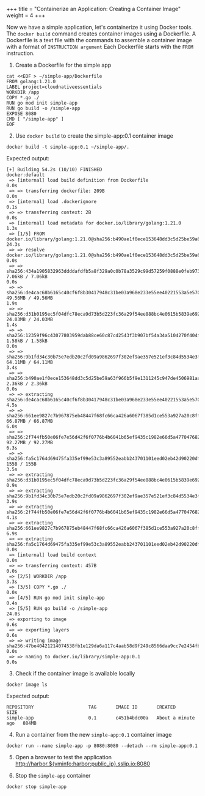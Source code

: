 +++
title = "Containerize an Application: Creating a Container Image"
weight = 4
+++

Now we have a simple application, let's containerize it using Docker tools.
The `docker build` command creates container images using a Dockerfile.
A Dockerfile is a text file with the commands to assemble a container image with a format of `INSTRUCTION argument`
Each Dockerfile starts with the `FROM` instruction.

1. Create a Dockerfile for the simple app

```ctr:harbor
cat <<EOF > ~/simple-app/Dockerfile
FROM golang:1.21.0
LABEL project=cloudnativeessentials
WORKDIR /app
COPY *.go ./
RUN go mod init simple-app
RUN go build -o /simple-app
EXPOSE 8080
CMD [ "/simple-app" ]
EOF
```

2. Use `docker build` to create the simple-app:0.1 container image

```ctr:harbor
docker build -t simple-app:0.1 ~/simple-app/.
```

Expected output:
```shell
[+] Building 54.2s (10/10) FINISHED                                                                                                      docker:default
 => [internal] load build definition from Dockerfile                                                                                               0.0s
 => => transferring dockerfile: 209B                                                                                                               0.0s
 => [internal] load .dockerignore                                                                                                                  0.1s
 => => transferring context: 2B                                                                                                                    0.0s
 => [internal] load metadata for docker.io/library/golang:1.21.0                                                                                   1.3s
 => [1/5] FROM docker.io/library/golang:1.21.0@sha256:b490ae1f0ece153648dd3c5d25be59a63f966b5f9e1311245c947de4506981aa                            24.3s
 => => resolve docker.io/library/golang:1.21.0@sha256:b490ae1f0ece153648dd3c5d25be59a63f966b5f9e1311245c947de4506981aa                             0.0s
 => => sha256:434a1905832963ddddafdfb5a8f329a0c0b78a3529c99d57259f0888e0feb973 7.06kB / 7.06kB                                                     0.0s
 => => sha256:de4cac68b6165c40cf6f8b30417948c31be03a968e233e55ee40221553a5e570 49.56MB / 49.56MB                                                   1.9s
 => => sha256:d31b0195ec5f04dfc78eca9d73b5d223fc36a29f54ee888bc4e0615b5839e692 24.03MB / 24.03MB                                                   1.4s
 => => sha256:12359f96c43077803959dab88ce60c87cd2543f3b907bf54a34a5104270f404f 1.58kB / 1.58kB                                                     0.0s
 => => sha256:9b1fd34c30b75e7edb20c2fd09a9862697f302ef9ae357e521ef3c84d5534e3f 64.11MB / 64.11MB                                                   3.4s
 => => sha256:b490ae1f0ece153648dd3c5d25be59a63f966b5f9e1311245c947de4506981aa 2.36kB / 2.36kB                                                     0.0s
 => => extracting sha256:de4cac68b6165c40cf6f8b30417948c31be03a968e233e55ee40221553a5e570                                                          4.5s
 => => sha256:661ee9827c7b967875eb48447f68fc66ca426a6067f385d1ce553a927a20c8ff 66.87MB / 66.87MB                                                   6.0s
 => => sha256:2f744fb50e06fe7e56d42f6f0776b4b6041b65ef9435c1982e66d5a477047682 92.27MB / 92.27MB                                                   6.3s
 => => sha256:fa5c1764d69475fa335ef99e53c3a89552eabb243701101eed02eb42d90220df 155B / 155B                                                         3.5s
 => => extracting sha256:d31b0195ec5f04dfc78eca9d73b5d223fc36a29f54ee888bc4e0615b5839e692                                                          0.9s
 => => extracting sha256:9b1fd34c30b75e7edb20c2fd09a9862697f302ef9ae357e521ef3c84d5534e3f                                                          3.9s
 => => extracting sha256:2f744fb50e06fe7e56d42f6f0776b4b6041b65ef9435c1982e66d5a477047682                                                          4.1s
 => => extracting sha256:661ee9827c7b967875eb48447f68fc66ca426a6067f385d1ce553a927a20c8ff                                                          6.9s
 => => extracting sha256:fa5c1764d69475fa335ef99e53c3a89552eabb243701101eed02eb42d90220df                                                          0.0s
 => [internal] load build context                                                                                                                  0.0s
 => => transferring context: 457B                                                                                                                  0.0s
 => [2/5] WORKDIR /app                                                                                                                             3.3s
 => [3/5] COPY *.go ./                                                                                                                             0.0s
 => [4/5] RUN go mod init simple-app                                                                                                               0.4s
 => [5/5] RUN go build -o /simple-app                                                                                                             24.0s
 => exporting to image                                                                                                                             0.6s 
 => => exporting layers                                                                                                                            0.6s 
 => => writing image sha256:47be40421214074538fb1e129da6a117c4aab58d9f249c8566daa9cc7e2454fb                                                       0.0s
 => => naming to docker.io/library/simple-app:0.1                                                                                                  0.0s
```

3. Check if the container image is available locally

```ctr:harbor
docker image ls
```

Expected output:

```shell
REPOSITORY                    TAG       IMAGE ID       CREATED              SIZE
simple-app                    0.1       c451b4bdc00a   About a minute ago   884MB
```

4. Run a container from the new `simple-app:0.1` container image

```ctr:harbor
docker run --name simple-app -p 8080:8080 --detach --rm simple-app:0.1
```

5. Open a browser to test the application
<a href="http://harbor.${vminfo:harbor:public_ip}.sslip.io:8080" target="_blank">http://harbor.${vminfo:harbor:public_ip}.sslip.io:8080</a>


6. Stop the `simple-app` container

```ctr:harbor
docker stop simple-app
```
